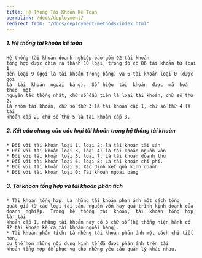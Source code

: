 ```yaml
---
title: Hệ Thống Tài Khoản Kế Toán
permalink: /docs/deployment/
redirect_from: "/docs/deployment-methods/index.html"
---
```


<div class="note">
  <h5>1. Hệ thống tài khoản kế toán  </h5>
</div>

```
Hệ thống tài khoản doanh nghiệp bao gồm 92 tài khoản 
tồng hợp được chia ra thành 10 loại, trong đó có 86 tài khoản từ loại 1 
đến loại 9 (gọi là tài khoản trong bảng) và 6 tài khoản loại 0 (được gọi 
là  tài  khoản  ngoài  bảng).  Số  hiệu  tài  khoản  được  mã  hoá  theo  một 
nguyên tắc thống nhất, chữ số đầu tiên là loại tài khoản, chữ số thứ 2. 
là nhóm tài khoản, chữ số thứ 3 là tài khoản cấp 1, chữ số thứ 4 là tài 
khoản cấp 2, chữ số thứ 5 là tài khoản cấp 3. 
```

<div class="note">
  <h5>2. Kết cấu chung của các loại tài khoản trong hệ 
thống tài khoản  </h5>
</div>

```
* Đối với tài khoản loại 1, loại 2: là tài khoản tài sản  
* Đối với tài khoản loại 3, loại 4: là tài khoản nguồn vốn
* Đối với tài khoản loại 5, loại 7. Là tài khoản doanh thu    
* Đối với tài khoản loại 6, loại 8: Là tài khoản chi phí. 
* Đối với tài khoản loại 9: Xác định kết quả kinh doanh  
* Đối với tài khoản loại 0: Tài khoản ngoài bảng 
```
<div class="note">
  <h5>3. Tài khoản tổng hợp và tài khoản phân tích  </h5>
</div>

```
* Tài khoản tổng hợp: Là những tài khoản phản ánh một cách tổng 
quát giá từ các loại tài sản, nguồn vốn hay quá trình kinh doanh của 
doanh  nghiệp.  Trong  hệ  thống  tài  khoản,  tài  khoản  tổng  hợp  là  tài 
khoản cấp I, những tài khoản này có 3 chữ số (hệ thống hiện hành có 
92 tài khoản kể cả tài khoản ngoài bảng). 
* Tài khoản phân tích: Là những tài khoản phản ánh một cách chi tiết hơn, 
cụ thể hơn những nội dung kinh tế đã được phản ánh trên tài 
khoản tổng hợp để phục vụ cho những yêu cầu quản lý khác nhau. 
```